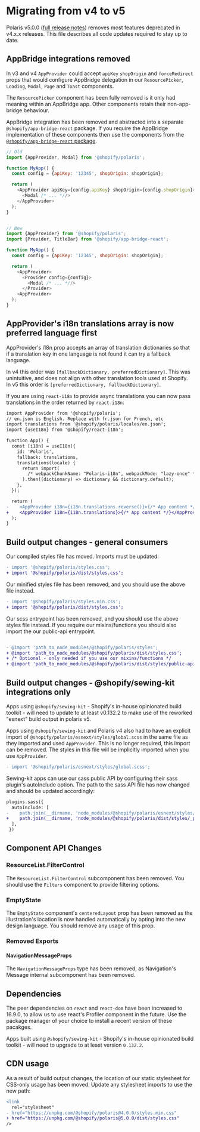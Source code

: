 # Migrating from v4 to v5

Polaris v5.0.0 ([full release notes](https://github.com/Shopify/polaris-react/releases/tag/v5.0.0)) removes most features deprecated in v4.x.x releases. This file describes all code updates required to stay up to date.

## AppBridge integrations removed

In v3 and v4 `AppProvider` could accept `apiKey` `shopOrigin` and `forceRedirect` props that would configure AppBridge delegation in our `ResourcePicker`, `Loading`, `Modal`, `Page` and `Toast` components.

The `ResourcePicker` component has been fully removed is it only had meaning within an AppBridge app. Other components retain their non-app-bridge behaviour.

AppBridge integration has been removed and abstracted into a separate `@shopify/app-bridge-react` package. If you require the AppBridge implementation of these components then use the components from the [`@shopify/app-bridge-react` package](https://shopify.dev/tools/app-bridge/react-components).

```js
// Old
import {AppProvider, Modal} from '@shopify/polaris';

function MyApp() {
  const config = {apiKey: '12345', shopOrigin: shopOrigin};

  return (
    <AppProvider apiKey={config.apiKey} shopOrigin={config.shopOrigin}>
      <Modal /* ... *//>
    </AppProvider>
  );
}


// New
import {AppProvider} from '@shopify/polaris';
import {Provider, TitleBar} from '@shopify/app-bridge-react';

function MyApp() {
  const config = {apiKey: '12345', shopOrigin: shopOrigin};

  return (
    <AppProvider>
      <Provider config={config}>
        <Modal /* ... *//>
      </Provider>
    <AppProvider>
  );
}
```

## AppProvider's i18n translations array is now preferred language first

AppProvider's i18n prop accepts an array of translation dictionaries so that if
a translation key in one language is not found it can try a fallback language.

In v4 this order was `[fallbackDictionary, preferredDictionary]`. This was unintuitive, and does not align with other translation tools used at Shopify.
In v5 this order is `[preferredDictionary, fallbackDictionary]`.

If you are using `react-i18n` to provide async translations you can now pass translations in the order returned by `react-i18n`:

```diff
import AppProvider from '@shopify/polaris';
// en.json is English. Replace with fr.json for French, etc
import translations from '@shopify/polaris/locales/en.json';
import {useI18n} from '@shopify/react-i18n';

function App() {
  const [i18n] = useI18n({
    id: 'Polaris',
    fallback: translations,
    translations(locale) {
      return import(
        /* webpackChunkName: "Polaris-i18n", webpackMode: "lazy-once" */ `@shopify/polaris/locales/${locale}.json`
      ).then((dictionary) => dictionary && dictionary.default);
    },
  });

  return (
-    <AppProvider i18n={i18n.translations.reverse()}>{/* App content */}</AppProvider>
+    <AppProvider i18n={i18n.translations}>{/* App content */}</AppProvider>
  );
}
```

## Build output changes - general consumers

Our compiled styles file has moved. Imports must be updated:

```diff
- import '@shopify/polaris/styles.css';
+ import '@shopify/polaris/dist/styles.css';
```

Our minified styles file has been removed, and you should use the above file instead.

```diff
- import '@shopify/polaris/styles.min.css';
+ import '@shopify/polaris/dist/styles.css';
```

Our scss entrypoint has been removed, and you should use the above styles file instead. If you require our mixins/functions you should also import the our public-api entrypoint.

```diff

- @import 'path_to_node_modules/@shopify/polaris/styles';
+ @import 'path_to_node_modules/@shopify/polaris/dist/styles.css';
+ /* Optional - only needed if you use our mixins/functions */
+ @import 'path_to_node_modules/@shopify/polaris/dist/styles/public-api';
```

## Build output changes - @shopify/sewing-kit integrations only

Apps using `@shopify/sewing-kit` - Shopify's in-house opinionated build toolkit - will need to update to at least v0.132.2 to make use of the reworked "esnext" build output in polaris v5.

Apps using `@shopify/sewing-kit` and Polaris v4 also had to have an explicit import of `@shopify/polaris/esnext/styles/global.scss` in the same file as they imported and used `AppProvider`. This is no longer required, this import can be removed. The styles in this file will be implicitly imported when you use `AppProvider`.

```diff
- import '@shopify/polaris/esnext/styles/global.scss';
```

Sewing-kit apps can use our sass public API by configuring their sass plugin's autoInclude option. The path to the sass API file has now changed and should be updated accordingly:

```diff
plugins.sass({
  autoInclude: [
-    path.join(__dirname, 'node_modules/@shopify/polaris/esnext/styles/_public-api.scss'),
+    path.join(__dirname, 'node_modules/@shopify/polaris/dist/styles/_public-api.scss'),
  ],
 })
```

## Component API Changes

### ResourceList.FilterControl

The `ResourceList.FilterControl` subcomponent has been removed. You should use the `Filters` component to provide filtering options.

### EmptyState

The `EmptyState` component's `centeredLayout` prop has been removed as the illustration's location is now handled automatically by opting into the new design language. You should remove any usage of this prop.

### Removed Exports

#### NavigationMessageProps

The `NavigationMessageProps` type has been removed, as Navigation's Message internal subcomponent has been removed.

## Dependencies

The peer dependencies on `react` and `react-dom` have been increased to 16.9.0, to allow us to use react's Profiler component in the future. Use the package manager of your choice to install a recent version of these pacakges.

Apps built using `@shopify/sewing-kit` - Shopify's in-house opinionated build toolkit - will need to upgrade to at least version `0.132.2`.

## CDN usage

As a result of build output changes, the location of our static stylesheet for CSS-only usage has been moved. Update any stylesheet imports to use the new path:

```diff
<link
  rel="stylesheet"
- href="https://unpkg.com/@shopify/polaris@4.0.0/styles.min.css"
+ href="https://unpkg.com/@shopify/polaris@5.0.0/dist/styles.css"
/>
```
